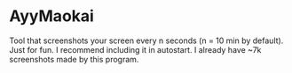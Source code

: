 # AyyMaokai
Tool that screenshots your screen every n seconds (n = 10 min by default). Just for fun. I recommend including it in autostart. I already have ~7k screenshots made by this program.